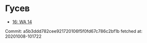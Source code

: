 # Гусев
- [16: WA 14](16.md)

Commit: a5b3ddd782cee921720106f5f0fd67c786c2bf1b
 fetched at: 20201008-101722
